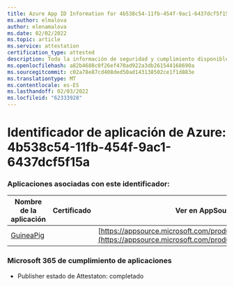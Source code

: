 ```yaml
---
title: Azure App ID Information for 4b538c54-11fb-454f-9ac1-6437dcf5f15a
ms.author: elmalova
author: elenamalova
ms.date: 02/02/2022
ms.topic: article
ms.service: attestation
certification_type: attested
description: Toda la información de seguridad y cumplimiento disponible para 4b538c54-11fb-454f-9ac1-6437dcf5f15a.
ms.openlocfilehash: a82b4688c0f26ef470ad922a3db261544168690a
ms.sourcegitcommit: c02a78e87cd408ded50ad143138502ce1f1d883e
ms.translationtype: MT
ms.contentlocale: es-ES
ms.lasthandoff: 02/03/2022
ms.locfileid: "62333928"
---
```

# <a name="azure-app-id-4b538c54-11fb-454f-9ac1-6437dcf5f15a"></a>Identificador de aplicación de Azure: 4b538c54-11fb-454f-9ac1-6437dcf5f15a


### <a name="apps-associated-with-this-id"></a>Aplicaciones asociadas con este identificador:
| **Nombre de la aplicación** | **Certificado** | **Ver en AppSource** |
|--------------|---------------|-----------------------|
| [GuineaPig](https://docs.microsoft.com/microsoft-365-app-certification/forward/WA200003486) |  | [https://appsource.microsoft.com/product/office/WA200003486](https://appsource.microsoft.com/product/office/WA200003486) |

### <a name="microsoft-365-app-compliance-status"></a>Microsoft 365 de cumplimiento de aplicaciones
- Publisher estado de Attestaton: completado
